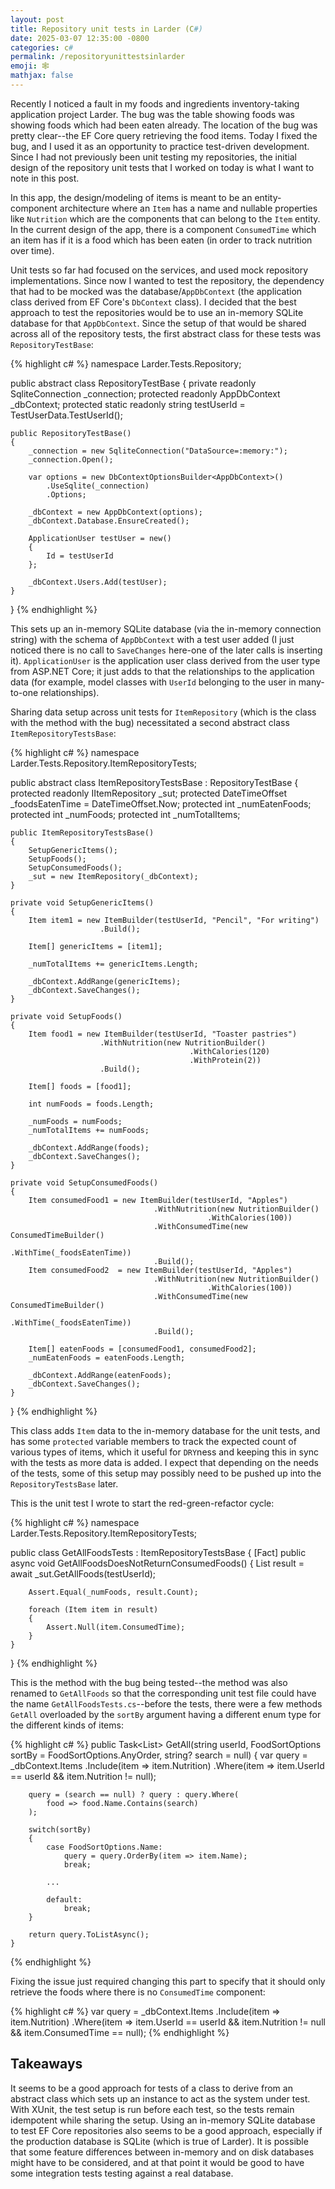 ```yaml
---
layout: post
title: Repository unit tests in Larder (C#)
date: 2025-03-07 12:35:00 -0800
categories: c#
permalink: /repositoryunittestsinlarder
emoji: 🕸️
mathjax: false
---
```


Recently I noticed a fault in my foods and ingredients inventory-taking application project Larder. The bug was the table showing foods was showing foods which had been eaten already. The location of the bug was pretty clear--the EF Core query retrieving the food items. Today I fixed the bug, and I used it as an opportunity to practice test-driven development. Since I had not previously been unit testing my repositories, the initial design of the repository unit tests that I worked on today is what I want to note in this post. 

In this app, the design/modeling of items is meant to be an entity-component architecture where an `Item` has a name and nullable properties like `Nutrition` which are the components that can belong to the `Item` entity. In the current design of the app, there is a component `ConsumedTime` which an item has if it is a food which has been eaten (in order to track nutrition over time).

Unit tests so far had focused on the services, and used mock repository implementations. Since now I wanted to test the repository, the dependency that had to be mocked was the database/`AppDbContext` (the application class derived from EF Core's `DbContext` class). I decided that the best approach to test the repositories would be to use an in-memory SQLite database for that `AppDbContext`. Since the setup of that would be shared across all of the repository tests, the first abstract class for these tests was `RepositoryTestBase`:

{% highlight c# %}
namespace Larder.Tests.Repository;

public abstract class RepositoryTestBase
{
    private readonly SqliteConnection _connection;
    protected readonly AppDbContext _dbContext;
    protected static readonly string testUserId = TestUserData.TestUserId();

    public RepositoryTestBase()
    {
        _connection = new SqliteConnection("DataSource=:memory:");
        _connection.Open();

        var options = new DbContextOptionsBuilder<AppDbContext>()
            .UseSqlite(_connection)
            .Options;

        _dbContext = new AppDbContext(options);
        _dbContext.Database.EnsureCreated();

        ApplicationUser testUser = new()
        {
            Id = testUserId
        };

        _dbContext.Users.Add(testUser);
    }
}
{% endhighlight %}

This sets up an in-memory SQLite database (via the in-memory connection string) with the schema of `AppDbContext` with a test user added (I just noticed there is no call to `SaveChanges` here-one of the later calls is inserting it). `ApplicationUser` is the application user class derived from the user type from ASP.NET Core; it just adds to that the relationships to the application data (for example, model classes with `UserId` belonging to the user in many-to-one relationships).

Sharing data setup across unit tests for `ItemRepository` (which is the class with the method with the bug) necessitated a second abstract class `ItemRepositoryTestsBase`:

{% highlight c# %}
namespace Larder.Tests.Repository.ItemRepositoryTests;

public abstract class ItemRepositoryTestsBase : RepositoryTestBase
{
    protected readonly IItemRepository _sut;
    protected DateTimeOffset _foodsEatenTime = DateTimeOffset.Now;
    protected int _numEatenFoods;
    protected int _numFoods;
    protected int _numTotalItems;

    public ItemRepositoryTestsBase()
    {
        SetupGenericItems();
        SetupFoods();
        SetupConsumedFoods();
        _sut = new ItemRepository(_dbContext);
    }

    private void SetupGenericItems()
    {
        Item item1 = new ItemBuilder(testUserId, "Pencil", "For writing")
                        .Build();
    
        Item[] genericItems = [item1];

        _numTotalItems += genericItems.Length;

        _dbContext.AddRange(genericItems);
        _dbContext.SaveChanges();
    }

    private void SetupFoods()
    {
        Item food1 = new ItemBuilder(testUserId, "Toaster pastries")
                        .WithNutrition(new NutritionBuilder()
                                            .WithCalories(120)
                                            .WithProtein(2))
                        .Build();

        Item[] foods = [food1];

        int numFoods = foods.Length;

        _numFoods = numFoods;
        _numTotalItems += numFoods;

        _dbContext.AddRange(foods);
        _dbContext.SaveChanges();
    }

    private void SetupConsumedFoods()
    {
        Item consumedFood1 = new ItemBuilder(testUserId, "Apples")
                                    .WithNutrition(new NutritionBuilder()
                                                .WithCalories(100))
                                    .WithConsumedTime(new ConsumedTimeBuilder()
                                                .WithTime(_foodsEatenTime))
                                    .Build();
        Item consumedFood2  = new ItemBuilder(testUserId, "Apples")
                                    .WithNutrition(new NutritionBuilder()
                                                .WithCalories(100))
                                    .WithConsumedTime(new ConsumedTimeBuilder()
                                                .WithTime(_foodsEatenTime))
                                    .Build();

        Item[] eatenFoods = [consumedFood1, consumedFood2];
        _numEatenFoods = eatenFoods.Length;

        _dbContext.AddRange(eatenFoods);
        _dbContext.SaveChanges();
    }
}
{% endhighlight %}

This class adds `Item` data to the in-memory database for the unit tests, and has some `protected` variable members to track the expected count of various types of items, which it useful for `DRY`ness and keeping this in sync with the tests as more data is added. I expect that depending on the needs of the tests, some of this setup may possibly need to be pushed up into the `RepositoryTestsBase` later.

This is the unit test I wrote to start the red-green-refactor cycle:

{% highlight c# %}
namespace Larder.Tests.Repository.ItemRepositoryTests;

public class GetAllFoodsTests : ItemRepositoryTestsBase
{
    [Fact]
    public async void GetAllFoodsDoesNotReturnConsumedFoods()
    {
        List<Item> result = await _sut.GetAllFoods(testUserId);

        Assert.Equal(_numFoods, result.Count);

        foreach (Item item in result)
        {
            Assert.Null(item.ConsumedTime);
        }
    }
}
{% endhighlight %}

This is the method with the bug being tested--the method was also renamed to `GetAllFoods` so that the corresponding unit test file could have the name `GetAllFoodsTests.cs`--before the tests, there were a few methods `GetAll` overloaded by the `sortBy` argument having a different enum type for the different kinds of items:

{% highlight c# %}
public Task<List<Item>> GetAll(string userId,
            FoodSortOptions sortBy = FoodSortOptions.AnyOrder, string? search = null)
    {
        var query = _dbContext.Items
                                .Include(item => item.Nutrition)
                                .Where(item =>
            item.UserId == userId && item.Nutrition != null);


        query = (search == null) ? query : query.Where(
            food => food.Name.Contains(search)
        );

        switch(sortBy)
        {
            case FoodSortOptions.Name:
                query = query.OrderBy(item => item.Name);
                break;

            ...

            default:
                break;
        }

        return query.ToListAsync();
    }
{% endhighlight %}

Fixing the issue just required changing this part to specify that it should only retrieve the foods where there is no `ConsumedTime` component:

{% highlight c# %}
var query = _dbContext.Items
                    .Include(item => item.Nutrition)
                    .Where(item =>
item.UserId == userId && item.Nutrition != null
&& item.ConsumedTime == null);
{% endhighlight %}

## Takeaways

It seems to be a good approach for tests of a class to derive from an abstract class which sets up an instance to act as the system under test. With XUnit, the test setup is run before each test, so the tests remain idempotent while sharing the setup. Using an in-memory SQLite database to test EF Core repositories also seems to be a good approach, especially if the production database is SQLite (which is true of Larder). It is possible that some feature differences between in-memory and on disk databases might have to be considered, and at that point it would be good to have some integration tests testing against a real database.